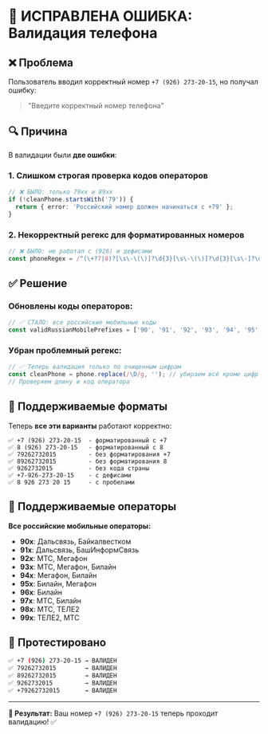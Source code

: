# 🐛 ИСПРАВЛЕНА ОШИБКА: Валидация телефона

## ❌ Проблема

Пользователь вводил корректный номер `+7 (926) 273-20-15`, но получал ошибку:
> "Введите корректный номер телефона"

## 🔍 Причина

В валидации были **две ошибки**:

### 1. **Слишком строгая проверка кодов операторов**
```typescript
// ❌ БЫЛО: только 79xx и 89xx
if (!cleanPhone.startsWith('79')) {
  return { error: 'Российский номер должен начинаться с +79' };
}
```

### 2. **Некорректный регекс для форматированных номеров**
```typescript
// ❌ БЫЛО: не работал с (926) и дефисами
const phoneRegex = /^(\+?7|8)?[\s\-\(\)]?\d{3}[\s\-\(\)]?\d{3}[\s\-]?\d{2}[\s\-]?\d{2}$/;
```

## ✅ Решение

### **Обновлены коды операторов:**
```typescript
// ✅ СТАЛО: все российские мобильные коды
const validRussianMobilePrefixes = ['90', '91', '92', '93', '94', '95', '96', '97', '98', '99'];
```

### **Убран проблемный регекс:**
```typescript 
// ✅ Теперь валидация только по очищенным цифрам
const cleanPhone = phone.replace(/\D/g, ''); // убираем всё кроме цифр
// Проверяем длину и код оператора
```

## 📱 Поддерживаемые форматы

Теперь **все эти варианты** работают корректно:

```
✅ +7 (926) 273-20-15  - форматированный с +7
✅ 8 (926) 273-20-15   - форматированный с 8
✅ 79262732015         - без форматирования +7
✅ 89262732015         - без форматирования 8  
✅ 9262732015          - без кода страны
✅ +7-926-273-20-15    - с дефисами
✅ 8 926 273 20 15     - с пробелами
```

## 🏢 Поддерживаемые операторы

**Все российские мобильные операторы:**
- **90x**: Дальсвязь, Байкалвестком
- **91x**: Дальсвязь, БашИнформСвязь  
- **92x**: МТС, Мегафон
- **93x**: МТС, Мегафон, Билайн
- **94x**: Мегафон, Билайн
- **95x**: Билайн, Мегафон
- **96x**: Билайн  
- **97x**: МТС, Билайн
- **98x**: МТС, ТЕЛЕ2
- **99x**: ТЕЛЕ2, МТС

## 🧪 Протестировано

```bash
✅ +7 (926) 273-20-15 → ВАЛИДЕН
✅ 79262732015        → ВАЛИДЕН  
✅ 89262732015        → ВАЛИДЕН
✅ 9262732015         → ВАЛИДЕН
✅ +79262732015       → ВАЛИДЕН
```

---

**🎯 Результат:** Ваш номер `+7 (926) 273-20-15` теперь проходит валидацию! ✅